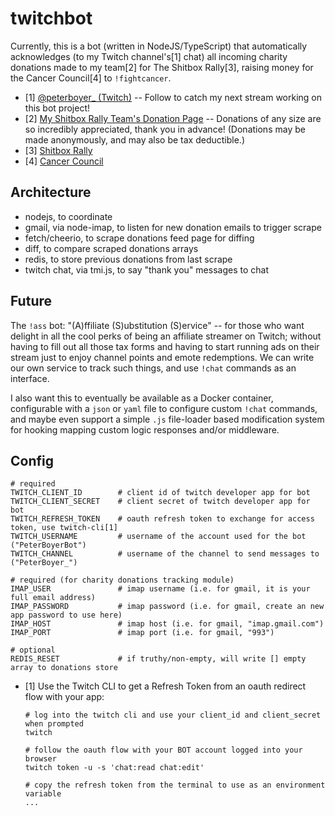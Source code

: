 # twitchbot

Currently, this is a bot (written in NodeJS/TypeScript) that automatically
acknowledges (to my Twitch channel's[1] chat) all incoming charity donations
made to my team[2] for The Shitbox Rally[3], raising money for the Cancer
Council[4] to `!fightcancer`.

- [1] [@peterboyer_ (Twitch)](https://www.twitch.tv/peterboyer_) -- Follow to
  catch my next stream working on this bot project!
- [2] [My Shitbox Rally Team's Donation
  Page](https://spring2022.shitboxrally.com.au/2-bros-chillin-in-a-shitbox) --
  Donations of any size are so incredibly appreciated, thank you in advance!
  (Donations may be made anonymously, and may also be tax deductible.)
- [3] [Shitbox Rally](https://www.shitboxrally.com.au/)
- [4] [Cancer Council](https://www.cancer.org.au/)

## Architecture

- nodejs, to coordinate
- gmail, via node-imap, to listen for new donation emails to trigger scrape
- fetch/cheerio, to scrape donations feed page for diffing
- diff, to compare scraped donations arrays
- redis, to store previous donations from last scrape
- twitch chat, via tmi.js, to say "thank you" messages to chat

## Future

The `!ass` bot: "(A)ffiliate (S)ubstitution (S)ervice" -- for those who want
delight in all the cool perks of being an affiliate streamer on Twitch; without
having to fill out all those tax forms and having to start running ads on their
stream just to enjoy channel points and emote redemptions. We can write our own
service to track such things, and use `!chat` commands as an interface.

I also want this to eventually be available as a Docker container, configurable
with a `json` or `yaml` file to configure custom `!chat` commands, and maybe
even support a simple `.js` file-loader based modification system for hooking
mapping custom logic responses and/or middleware.

## Config

```shell
# required
TWITCH_CLIENT_ID        # client id of twitch developer app for bot
TWITCH_CLIENT_SECRET    # client secret of twitch developer app for bot
TWITCH_REFRESH_TOKEN    # oauth refresh token to exchange for access token, use twitch-cli[1]
TWITCH_USERNAME         # username of the account used for the bot ("PeterBoyerBot")
TWITCH_CHANNEL          # username of the channel to send messages to ("PeterBoyer_")

# required (for charity donations tracking module)
IMAP_USER               # imap username (i.e. for gmail, it is your full email address)
IMAP_PASSWORD           # imap password (i.e. for gmail, create an new app password to use here)
IMAP_HOST               # imap host (i.e. for gmail, "imap.gmail.com")
IMAP_PORT               # imap port (i.e. for gmail, "993")

# optional
REDIS_RESET             # if truthy/non-empty, will write [] empty array to donations store
```

- [1] Use the Twitch CLI to get a Refresh Token from an oauth redirect flow with your app:
  ```shell
  # log into the twitch cli and use your client_id and client_secret when prompted
  twitch

  # follow the oauth flow with your BOT account logged into your browser
  twitch token -u -s 'chat:read chat:edit'

  # copy the refresh token from the terminal to use as an environment variable
  ...
  ```

